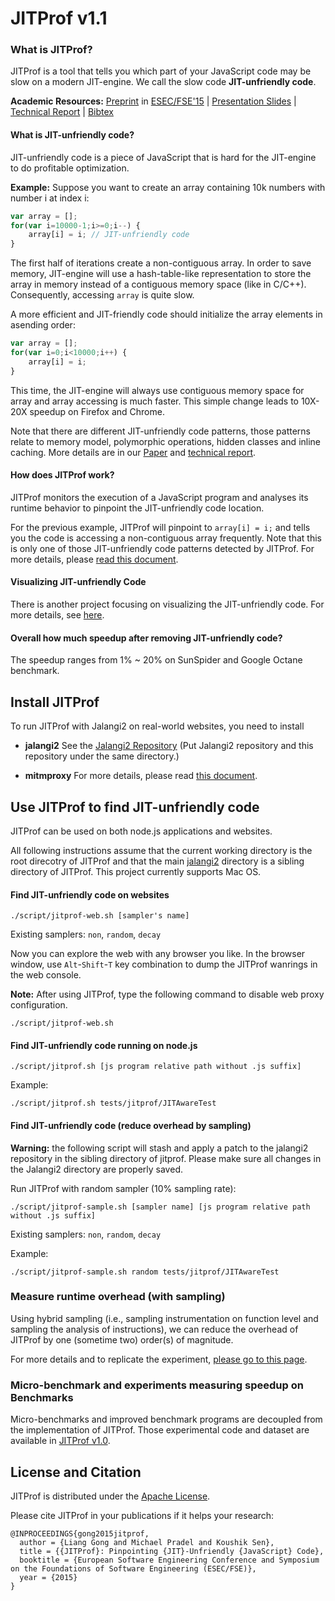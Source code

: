 JITProf v1.1
=====================
### What is JITProf?

JITProf is a tool that tells you which part of your JavaScript code may be slow on a modern JIT-engine. We call the slow code **JIT-unfriendly code**.

**Academic Resources:** [Preprint](http://www.cs.berkeley.edu/~ksen/papers/jitprof.pdf) in [ESEC/FSE'15](http://esec-fse15.dei.polimi.it/) | [Presentation Slides](http://mp.binaervarianz.de/fse2015_slides.pdf) | [Technical Report](http://www.eecs.berkeley.edu/Pubs/TechRpts/2014/EECS-2014-144.pdf) | [Bibtex](http://mp.binaervarianz.de/fse2015.html)


#### What is JIT-unfriendly code?

JIT-unfriendly code is a piece of JavaScript that is hard for the JIT-engine to do profitable optimization.

**Example:** Suppose you want to create an array containing 10k numbers with number i at index i:

```javascript
var array = [];
for(var i=10000-1;i>=0;i--) {
	array[i] = i; // JIT-unfriendly code
}
```

The first half of iterations create a non-contiguous array.
In order to save memory, JIT-engine will use a hash-table-like representation to store the array
in memory instead of a contiguous memory space (like in C/C++). Consequently, accessing ```array``` is quite slow.

A more efficient and JIT-friendly code should initialize the array elements in asending order:

```javascript
var array = [];
for(var i=0;i<10000;i++) {
	array[i] = i;
}
```

This time, the JIT-engine will always use contiguous memory space for array and array accessing is much faster.
This simple change leads to 10X-20X speedup on Firefox and Chrome.

Note that there are different JIT-unfriendly code patterns, those patterns relate to memory model, polymorphic operations, hidden classes and inline caching. More details are in our [Paper](http://jacksongl.github.io/files/jitprof.pdf) and [technical report](docs/TR.md).

#### How does JITProf work?

JITProf monitors the execution of a JavaScript program and analyses its runtime behavior to pinpoint the JIT-unfriendly code location.

For the previous example, JITProf will pinpoint to ```array[i] = i;``` and tells you the code is accessing a non-contiguous array
frequently. Note that this is only one of those JIT-unfriendly code patterns detected by JITProf. 
For more details, please [read this document](docs/TR.md).

#### Visualizing JIT-unfriendly Code

There is another project focusing on visualizing the JIT-unfriendly code. For more details, see [here](https://github.com/JacksonGL/jitprof-visualization).

#### Overall how much speedup after removing JIT-unfriendly code?

The speedup ranges from 1% ~ 20% on SunSpider and Google Octane benchmark.


Install JITProf
---------------

To run JITProf with Jalangi2 on real-world websites, you need to install
	
 * **jalangi2** See the [Jalangi2 Repository](https://github.com/Samsung/jalangi2)
 (Put Jalangi2 repository and this repository under the same directory.)

 * **mitmproxy** For more details, please read [this document](docs/mitmproxy_install.md).

Use JITProf to find JIT-unfriendly code
---------------------------------------

JITProf can be used on both node.js applications and websites.

All following instructions assume that the current working directory is the root direcotry of JITProf and that the main [jalangi2](https://github.com/Samsung/jalangi2) directory is a sibling directory of JITProf. This project currently supports Mac OS.

#### Find JIT-unfriendly code on websites

```
./script/jitprof-web.sh [sampler's name]
```

Existing samplers: ```non```, ```random```, ```decay```


Now you can explore the web with any browser you like.
In the browser window, use ```Alt```-```Shift```-```T``` key combination to dump
the JITProf wanrings in the web console.

**Note:** After using JITProf, type the following command to disable web proxy configuration. 
```
./script/jitprof-web.sh
```

#### Find JIT-unfriendly code running on node.js

```
./script/jitprof.sh [js program relative path without .js suffix]
```

Example:

```
./script/jitprof.sh tests/jitprof/JITAwareTest
```

#### Find JIT-unfriendly code (reduce overhead by sampling)

**Warning:** the following script will stash and apply a patch to the jalangi2 repository in the sibling directory of jitprof. Please make sure all changes in the Jalangi2 directory are properly saved.

Run JITProf with random sampler (10% sampling rate):

```
./script/jitprof-sample.sh [sampler name] [js program relative path without .js suffix]
```

Existing samplers: ```non```, ```random```, ```decay```

Example:

```
./script/jitprof-sample.sh random tests/jitprof/JITAwareTest
```


### Measure runtime overhead (with sampling)

Using hybrid sampling (i.e., sampling instrumentation on function level and sampling the analysis of instructions),
we can reduce the overhead of JITProf by one (sometime two) order(s) of magnitude.

For more details and to replicate the experiment, [please go to this page](exp/hybrid_sampling_exp).


### Micro-benchmark and experiments measuring speedup on Benchmarks

Micro-benchmarks and improved benchmark programs are decoupled from the implementation of JITProf.
Those experimental code and dataset are available in [JITProf v1.0](https://github.com/Berkeley-Correctness-Group/Jalangi-Berkeley/tree/master/src/js/analyses/jitaware).

License and Citation
--------------------

JITProf is distributed under the [Apache License](http://www.apache.org/licenses/LICENSE-2.0.html).

Please cite JITProf in your publications if it helps your research:

	@INPROCEEDINGS{gong2015jitprof,
	  author = {Liang Gong and Michael Pradel and Koushik Sen},
	  title = {{JITProf}: Pinpointing {JIT}-Unfriendly {JavaScript} Code},
	  booktitle = {European Software Engineering Conference and Symposium on the Foundations of Software Engineering (ESEC/FSE)},
	  year = {2015}
	}
